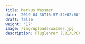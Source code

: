```yaml
---
title: Markus Wassmer
date: '2019-04-30T16:57:32+02:00'
draft: false
weight: '17'
image: /img/uploads/wasmer.jpg
description: Fluglehrer (CRI/LPC)
---
```


